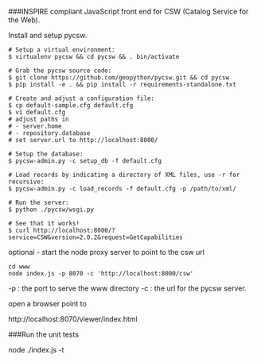 ###INSPIRE compliant JavaScript front end for CSW (Catalog Service for the Web).

Install and setup pycsw.

```
# Setup a virtual environment:
$ virtualenv pycsw && cd pycsw && . bin/activate

# Grab the pycsw source code:
$ git clone https://github.com/geopython/pycsw.git && cd pycsw
$ pip install -e . && pip install -r requirements-standalone.txt

# Create and adjust a configuration file:
$ cp default-sample.cfg default.cfg
$ vi default.cfg
# adjust paths in
# - server.home
# - repository.database
# set server.url to http://localhost:8000/

# Setup the database:
$ pycsw-admin.py -c setup_db -f default.cfg

# Load records by indicating a directory of XML files, use -r for recursive:
$ pycsw-admin.py -c load_records -f default.cfg -p /path/to/xml/

# Run the server:
$ python ./pycsw/wsgi.py

# See that it works!
$ curl http://localhost:8000/?service=CSW&version=2.0.2&request=GetCapabilities
```
optional - start the node proxy server to point to the csw url

```
cd www
node index.js -p 8070 -c 'http://localhost:8000/csw'
```
-p : the port to serve the www directory
-c : the url for the pycsw server.

open a browser point to

http://localhost:8070/viewer/index.html

###Run the unit tests

node ./index.js -t


 
